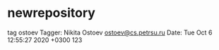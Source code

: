 # newrepository
tag ostoev
Tagger: Nikita Ostoev <ostoev@cs.petrsu.ru>
Date:   Tue Oct 6 12:55:27 2020 +0300
123
